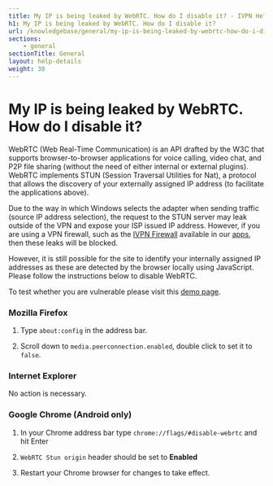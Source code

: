 ```yaml
---
title: My IP is being leaked by WebRTC. How do I disable it? - IVPN Help
h1: My IP is being leaked by WebRTC. How do I disable it?
url: /knowledgebase/general/my-ip-is-being-leaked-by-webrtc-how-do-i-disable-it/
sections:
    - general
sectionTitle: General
layout: help-details
weight: 30
---
```

# My IP is being leaked by WebRTC. How do I disable it?

WebRTC (Web Real-Time Communication) is an API drafted by the W3C that supports browser-to-browser applications for voice calling, video chat, and P2P file sharing (without the need of either internal or external plugins). WebRTC implements STUN (Session Traversal Utilities for Nat), a protocol that allows the discovery of your externally assigned IP address (to facilitate the applications above).

Due to the way in which Windows selects the adapter when sending traffic (source IP address selection), the request to the STUN server may leak outside of the VPN and expose your ISP issued IP address. However, if you are using a VPN firewall, such as the [IVPN Firewall](/knowledgebase/general/do-you-offer-a-kill-switch-or-vpn-firewall/) available in our [apps](/apps/), then these leaks will be blocked.

However, it is still possible for the site to identify your internally assigned IP addresses as these are detected by the browser locally using JavaScript. Please follow the instructions below to disable WebRTC.

To test whether you are vulnerable please visit this [demo page](https://diafygi.github.io/webrtc-ips/).

### Mozilla Firefox

1. Type `about:config` in the address bar.

2. Scroll down to `media.peerconnection.enabled`, double click to set it to `false`.

### Internet Explorer

No action is necessary.

### Google Chrome (Android only)

1. In your Chrome address bar type `chrome://flags/#disable-webrtc` and hit Enter

2. `WebRTC Stun origin` header should be set to **Enabled**

3. Restart your Chrome browser for changes to take effect.
